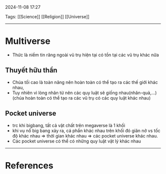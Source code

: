 2024-11-08 17:27

Tags: [[Science]] [[Religion]] [[Universe]]

---

# Multiverse
- Thức là niềm tin răng ngoài vũ trụ hiện tại có tồn tại các vũ trụ khác nữa
## Thuyết hữu thần
- Chúa tối cao là toàn năng nên hoàn toàn có thể tạo ra các thế giới khác nhau, 
- Tuy nhiên vì lòng nhân từ nên các quy luật sẽ giống nhau(nhân-quả,...) (chúa hoàn toàn có thể tạo ra các vũ trụ có các quy luật khác nhau) 
## Pocket universe
- trc khi bigbang, tất cả vật chất trên megaverse là 1 khối
- khi vụ nổ big bang xảy ra, cá phần khác nhau trên khối đó giãn nở vs tốc độ khác nhau => thời gian khác nhau => các pocket universe khác nhau.
- Các pocket universe có thể có những quy luật vật lý khác nhau

---
# References